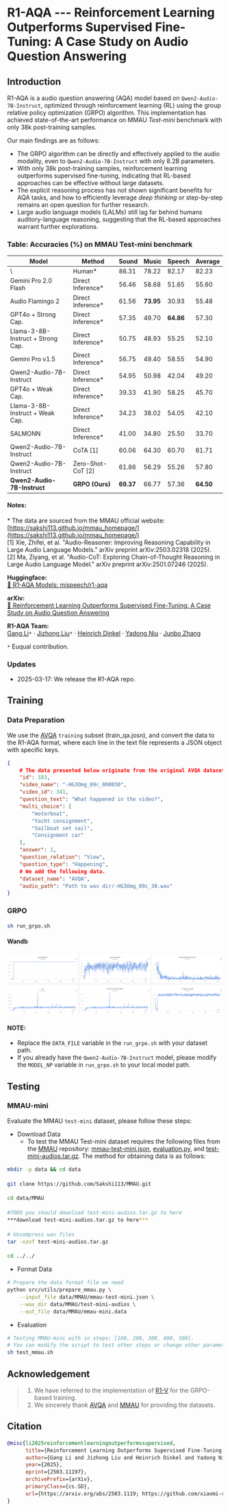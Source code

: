 # R1-AQA --- Reinforcement Learning Outperforms Supervised Fine-Tuning: A Case Study on Audio Question Answering

## Introduction

R1-AQA is a audio question answering (AQA) model based on `Qwen2-Audio-7B-Instruct`, optimized through reinforcement learning (RL) using the group relative policy optimization (GRPO) algorithm. 
This implementation has achieved state-of-the-art performance on MMAU *Test-mini* benchmark with only 38k post-training samples.

Our main findings are as follows:
- The GRPO algorithm can be directly and effectively applied to the audio modality, even to `Qwen2-Audio-7B-Instruct` with only 8.2B parameters.
- With only 38k post-training samples, reinforcement learning outperforms supervised fine-tuning, indicating that RL-based approaches can be effective without large datasets.
- The explicit reasoning process has not shown significant benefits for AQA tasks, and how to efficiently leverage *deep thinking* or step-by-step remains an open question for further research.
- Large audio language models (LALMs) still lag far behind humans auditory-language reasoning, suggesting that the RL-based approaches warrant further explorations.

### Table: Accuracies (%) on MMAU Test-mini benchmark
| Model                                      | Method                  | Sound  | Music  | Speech | Average |
|--------------------------------------------|-------------------------|--------|--------|--------|---------|
| \                                          | Human\*                 | 86.31  | 78.22  | 82.17  | 82.23   |
| Gemini Pro 2.0 Flash                       | Direct Inference\*      | 56.46  | 58.68  | 51.65  | 55.60   |
| Audio Flamingo 2                           | Direct Inference\*      | 61.56  | **73.95** | 30.93  | 55.48   |
| GPT4o + Strong Cap.                        | Direct Inference\*      | 57.35  | 49.70  | **64.86** | 57.30   |
| Llama-3-8B-Instruct + Strong Cap.          | Direct Inference\*      | 50.75  | 48.93  | 55.25  | 52.10   |
| Gemini Pro v1.5                            | Direct Inference\*      | 56.75  | 49.40  | 58.55  | 54.90   |
| Qwen2-Audio-7B-Instruct                    | Direct Inference\*      | 54.95  | 50.98  | 42.04  | 49.20   |
| GPT4o + Weak Cap.                          | Direct Inference\*      | 39.33  | 41.90  | 58.25  | 45.70   |
| Llama-3-8B-Instruct + Weak Cap.            | Direct Inference\*      | 34.23  | 38.02  | 54.05  | 42.10   |
| SALMONN                                    | Direct Inference\*      | 41.00  | 34.80  | 25.50  | 33.70   |
| Qwen2-Audio-7B-Instruct                    | CoTA \[1\]            | 60.06  | 64.30  | 60.70  | 61.71   |
| Qwen2-Audio-7B-Instruct                    | Zero-Shot-CoT \[2\]   | 61.86  | 56.29  | 55.26  | 57.80   |
| **Qwen2-Audio-7B-Instruct**                | **GRPO (Ours)**         | **69.37** | 66.77  | 57.36  | **64.50** |

#### Notes:
\* The data are sourced from the MMAU official website: [https://sakshi113.github.io/mmau_homepage/](https://sakshi113.github.io/mmau_homepage/)  
\[1\] Xie, Zhifei, et al. "Audio-Reasoner: Improving Reasoning Capability in Large Audio Language Models." arXiv preprint arXiv:2503.02318 (2025).  
\[2\] Ma, Ziyang, et al. "Audio-CoT: Exploring Chain-of-Thought Reasoning in Large Audio Language Model." arXiv preprint arXiv:2501.07246 (2025).  

**Huggingface:**  
[🤗 R1-AQA Models: mispeech/r1-aqa](https://huggingface.co/mispeech/r1-aqa)  

**arXiv:**  
[📝 Reinforcement Learning Outperforms Supervised Fine-Tuning: A Case Study on Audio Question Answering](https://arxiv.org/abs/2503.11197)


**R1-AQA Team:**  
[Gang Li](https://github.com/GrantL10)`*` · [Jizhong Liu](https://github.com/frankenliu)`*` · [Heinrich Dinkel](https://github.com/RicherMans) · [Yadong Niu](https://github.com/nyd3001) · [Junbo Zhang](https://github.com/jimbozhang)  

`*` Euqual contribution.


### Updates

- 2025-03-17: We release the R1-AQA repo.


## Training

### Data Preparation
  
We use the [AVQA](https://mn.cs.tsinghua.edu.cn/avqa/) `training` subset (train_qa.josn), and convert the data to the R1-AQA format, where each line in the text file represents a JSON object with specific keys.
```json
{
    # The data presented below originate from the original AVQA dataset.
    "id": 183,
    "video_name": "-HG3Omg_89c_000030",
    "video_id": 341,
    "question_text": "What happened in the video?",
    "multi_choice": [  
        "motorboat",  
        "Yacht consignment",  
        "Sailboat set sail",  
        "Consignment car"  
    ],
    "answer": 1,
    "question_relation": "View",
    "question_type": "Happening", 
    # We add the following data.
    "dataset_name": "AVQA",
    "audio_path": "Path to wav dir/-HG3Omg_89c_30.wav"
}
```
### GRPO
```bash
sh run_grpo.sh
```

#### Wandb

![Image](./resources/wandb.png)

#### NOTE:
- Replace the `DATA_FILE` variable in the `run_grpo.sh` with your dataset path.
- If you already have the `Qwen2-Audio-7B-Instruct` model, please modify the `MODEL_NP` variable in `run_grpo.sh` to your local model path.


## Testing

### MMAU-mini
Evaluate the MMAU `test-mini` dataset, please follow these steps:
- Download Data
  - To test the MMAU Test-mini dataset requires the following files from the [MMAU](https://github.com/Sakshi113/MMAU/tree/main) repository: [mmau-test-mini.json](https://github.com/Sakshi113/MMAU/blob/main/mmau-test-mini.json), [evaluation.py](https://github.com/Sakshi113/MMAU/blob/main/evaluation.py), and [test-mini-audios.tar.gz](https://drive.google.com/file/d/1fERNIyTa0HWry6iIG1X-1ACPlUlhlRWA/view?usp=sharing). The method for obtaining data is as follows:
```bash
mkdir -p data && cd data

git clone https://github.com/Sakshi113/MMAU.git

cd data/MMAU

#TODO you should download test-mini-audios.tar.gz to here
***download test-mini-audios.tar.gz to here***

# Uncompress wav files
tar -xzvf test-mini-audios.tar.gz

cd ../../
```
- Format Data  
```bash
# Prepare the data format file we need
python src/utils/prepare_mmau.py \
    --input_file data/MMAU/mmau-test-mini.json \
    --wav_dir data/MMAU/test-mini-audios \
    --out_file data/MMAU/mmau-mini.data
```
- Evaluation
```bash
# Testing MMAU-mini with in steps: [100, 200, 300, 400, 500].
# You can modify the script to test other steps or change other parameters.
sh test_mmau.sh
```


## Acknowledgement
> 1. We have referred to the implementation of [R1-V](https://github.com/Deep-Agent/R1-V) for the GRPO-based training.
> 2. We sincerely thank [AVQA](https://mn.cs.tsinghua.edu.cn/avqa/) and [MMAU](https://github.com/Sakshi113/MMAU/tree/main) for providing the datasets.

## Citation

```bib
@misc{li2025reinforcementlearningoutperformssupervised,
      title={Reinforcement Learning Outperforms Supervised Fine-Tuning: A Case Study on Audio Question Answering}, 
      author={Gang Li and Jizhong Liu and Heinrich Dinkel and Yadong Niu and Junbo Zhang and Jian Luan},
      year={2025},
      eprint={2503.11197},
      archivePrefix={arXiv},
      primaryClass={cs.SD},
      url={https://arxiv.org/abs/2503.1119; https://github.com/xiaomi-research/r1-aqa}, 
}
```
